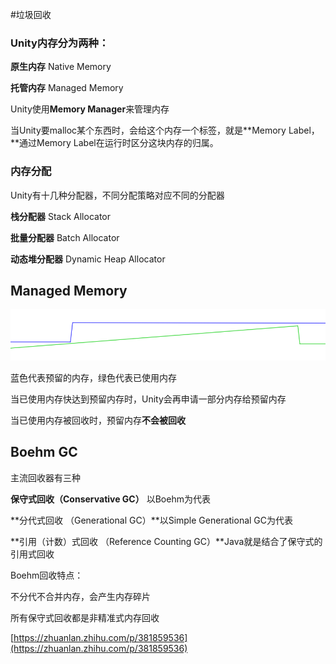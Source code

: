 #垃圾回收 

### Unity内存分为两种：

**原生内存** Native Memory

**托管内存** Managed Memory

Unity使用**Memory Manager**来管理内存

当Unity要malloc某个东西时，会给这个内存一个标签，就是**Memory Label，**通过Memory Label在运行时区分这块内存的归属。

### 内存分配

Unity有十几种分配器，不同分配策略对应不同的分配器

**栈分配器** Stack Allocator

**批量分配器** Batch Allocator

**动态堆分配器** Dynamic Heap Allocator

## Managed Memory

![Unity%E5%86%85%E5%AD%98%E5%88%86%E9%85%8D%E5%92%8C%E5%9B%9E%E6%94%B6%E7%9A%84%E5%BA%95%E5%B1%82%E5%8E%9F%E7%90%86%2089ec857861fa40378579fdffd8c2cc98/Untitled.png](Unity/内存分配与垃圾回收/Untitled.png)

蓝色代表预留的内存，绿色代表已使用内存

当已使用内存快达到预留内存时，Unity会再申请一部分内存给预留内存

当已使用内存被回收时，预留内存**不会被回收**

## Boehm GC

主流回收器有三种

**保守式回收（Conservative GC）** 以Boehm为代表

**分代式回收 （Generational GC）**以Simple Generational GC为代表

**引用（计数）式回收 （Reference Counting GC）**Java就是结合了保守式的引用式回收

Boehm回收特点：

不分代不合并内存，会产生内存碎片

所有保守式回收都是非精准式内存回收

[https://zhuanlan.zhihu.com/p/381859536](https://zhuanlan.zhihu.com/p/381859536)